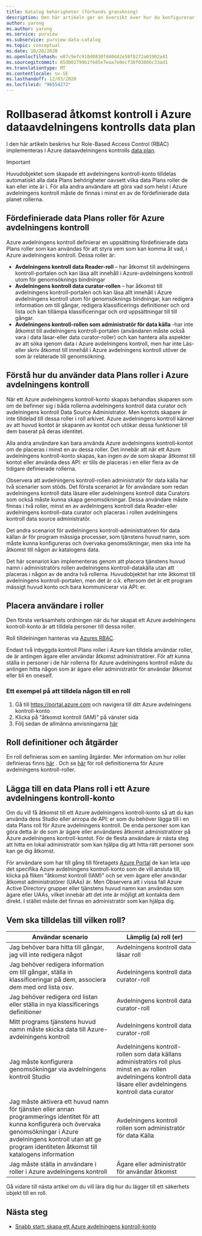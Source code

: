 ```yaml
---
title: Katalog behörigheter (förhands granskning)
description: Den här artikeln ger en översikt över hur du konfigurerar Role-Based Access Control (RBAC) i Azure-avdelningens kontroll
author: yarong
ms.author: yarong
ms.service: purview
ms.subservice: purview-data-catalog
ms.topic: conceptual
ms.date: 10/20/2020
ms.openlocfilehash: e87c9efc910d08307d40d42e58f8272a01902a41
ms.sourcegitcommit: 65db02799b1f685e7eaa7e0ecf38f03866c33ad1
ms.translationtype: MT
ms.contentlocale: sv-SE
ms.lasthandoff: 12/03/2020
ms.locfileid: "96554272"
---
```

# <a name="role-based-access-control-in-azure-purviews-data-plane"></a>Rollbaserad åtkomst kontroll i Azure dataavdelningens kontrolls data plan

I den här artikeln beskrivs hur Role-Based Access Control (RBAC) implementeras i Azure dataavdelningens kontrolls [data plan](../azure-resource-manager/management/control-plane-and-data-plane.md#data-plane).

> [!IMPORTANT]
> Huvudobjektet som skapade ett avdelningens kontroll-konto tilldelas automatiskt alla data Plans behörigheter oavsett vilka data Plans roller de kan eller inte är i. För alla andra användare att göra vad som helst i Azure avdelningens kontroll måste de finnas i minst en av de fördefinierade data planet rollerna.

## <a name="azure-purviews-pre-defined-data-plane-roles"></a>Fördefinierade data Plans roller för Azure avdelningens kontroll

Azure avdelningens kontroll definierar en uppsättning fördefinierade data Plans roller som kan användas för att styra vem som kan komma åt vad, i Azure avdelningens kontroll. Dessa roller är:

* **Avdelningens kontroll data Reader-roll** – har åtkomst till avdelningens kontroll-portalen och kan läsa allt innehåll i Azure-avdelningens kontroll utom för genomsöknings bindningar
* **Avdelningens kontroll data curator-rollen** – har åtkomst till avdelningens kontroll-portalen och kan läsa allt innehåll i Azure avdelningens kontroll utom för genomsöknings bindningar, kan redigera information om till gångar, redigera klassificerings definitioner och ord lista och kan tillämpa klassificeringar och ord uppsättningar till till gångar.
* **Avdelningens kontroll-rollen som administratör för data källa** -har inte åtkomst till avdelningens kontroll-portalen (användaren måste också vara i data läsar-eller data curator-roller) och kan hantera alla aspekter av att söka igenom data i Azure avdelningens kontroll, men har inte Läs-eller skriv åtkomst till innehåll i Azure avdelningens kontroll utöver de som är relaterade till genomsökning.

## <a name="understanding-how-to-use-azure-purviews-data-plane-roles"></a>Förstå hur du använder data Plans roller i Azure avdelningens kontroll

När ett Azure avdelningens kontroll-konto skapas behandlas skaparen som om de befinner sig i båda rollerna avdelningens kontroll data curator och avdelningens kontroll Data Source Administrator. Men kontots skapare är inte tilldelad till dessa roller i roll arkivet. Azure avdelningens kontroll känner av att huvud kontot är skaparen av kontot och utökar dessa funktioner till dem baserat på deras identitet.

Alla andra användare kan bara använda Azure avdelningens kontroll-kontot om de placeras i minst en av dessa roller. Det innebär att när ett Azure avdelningens kontroll-konto skapas, kan ingen av de som skapar åtkomst till kontot eller använda dess API: er tills de placeras i en eller flera av de tidigare definierade rollerna.

Observera att avdelningens kontroll-rollen administratör för data källa har två scenarier som stöds. Det första scenariot är för användare som redan avdelningens kontroll data läsare eller avdelningens kontroll data Curators som också måste kunna skapa genomsökningar. Dessa användare måste finnas i två roller, minst en av avdelningens kontroll data Reader-eller avdelningens kontroll-data curator och placeras i rollen avdelningens kontroll data source administratör.

Det andra scenariot för avdelningens kontroll-administratören för data källan är för program mässiga processer, som tjänstens huvud namn, som måste kunna konfigureras och övervaka genomsökningar, men ska inte ha åtkomst till någon av katalogens data.

Det här scenariot kan implementeras genom att placera tjänstens huvud namn i administratörs rollen avdelningens kontroll-datakälla utan att placeras i någon av de andra två rollerna. Huvudobjektet har inte åtkomst till avdelningens kontroll-portalen, men det är o.k. eftersom det är ett program mässigt huvud konto och bara kommunicerar via API: er.

## <a name="putting-users-into-roles"></a>Placera användare i roller

Den första verksamhets ordningen när du har skapat ett Azure avdelningens kontroll-konto är att tilldela personer till dessa roller.

Roll tilldelningen hanteras via [Azures RBAC](../role-based-access-control/overview.md).

Endast två inbyggda kontroll Plans roller i Azure kan tilldela användar roller, de är antingen ägare eller användar åtkomst administratörer. För att kunna ställa in personer i de här rollerna för Azure avdelningens kontroll måste du antingen hitta någon som är ägare eller administratör för användar åtkomst eller bli en oneself.

### <a name="an-example-of-assigning-someone-to-a-role"></a>Ett exempel på att tilldela någon till en roll

1. Gå till https://portal.azure.com och navigera till ditt Azure avdelningens kontroll-konto
1. Klicka på "åtkomst kontroll (IAM)" på vänster sida
1. Följ sedan de allmänna anvisningarna [här](../role-based-access-control/quickstart-assign-role-user-portal.md#create-a-resource-group)

## <a name="role-definitions-and-actions"></a>Roll definitioner och åtgärder

En roll definieras som en samling åtgärder. Mer information om hur roller definieras finns [här](../role-based-access-control/role-definitions.md) . Och se [här](../role-based-access-control/built-in-roles.md) för roll definitionerna för Azure avdelningens kontroll-roller.

## <a name="getting-added-to-a-data-plane-role-in-an-azure-purview-account"></a>Lägga till en data Plans roll i ett Azure avdelningens kontroll-konto

Om du vill få åtkomst till ett Azure avdelningens kontroll-konto så att du kan använda dess Studio eller anropa de API: er som du behöver lägga till i en data Plans roll för Azure avdelningens kontroll. De enda personer som kan göra detta är de som är ägare eller användares åtkomst administratörer på Azure avdelningens kontroll-kontot. För de flesta användare är nästa steg att hitta en lokal administratör som kan hjälpa dig att hitta rätt personer som kan ge dig åtkomst.

För användare som har till gång till företagets [Azure Portal](https://portal.azure.com) de kan leta upp det specifika Azure avdelningens kontroll-konto som de vill ansluta till, klicka på fliken "åtkomst kontroll (IAM)" och se vem ägare eller användar åtkomst administratörer (UAAs) är. Men Observera att i vissa fall Azure Active Directory grupper eller tjänstens huvud namn kan användas som ägare eller UAAs, vilket innebär att det inte är möjligt att kontakta dem direkt. I stället måste det finnas en administratör som kan hjälpa dig.

## <a name="who-should-be-assigned-to-what-role"></a>Vem ska tilldelas till vilken roll?

|Användar scenario|Lämplig (a) roll (er)|
|-------------|-----------------|
|Jag behöver bara hitta till gångar, jag vill inte redigera något|Avdelningens kontroll data läsar roll|
|Jag behöver redigera information om till gångar, ställa in klassificeringar på dem, associera dem med ord lista osv.|Avdelningens kontroll data curator-roll|
|Jag behöver redigera ord listan eller ställa in nya klassificerings definitioner|Avdelningens kontroll data curator-roll|
|Mitt programs tjänstens huvud namn måste skicka data till Azure-avdelningens kontroll|Avdelningens kontroll data curator-roll|
|Jag måste konfigurera genomsökningar via avdelningens kontroll Studio|Avdelningens kontroll-rollen som data källans administratörs roll plus minst en av rollen avdelningens kontroll data läsare eller avdelningens kontroll data curator|
|Jag måste aktivera ett huvud namn för tjänsten eller annan programmerings identitet för att kunna konfigurera och övervaka genomsökningar i Azure avdelningens kontroll utan att ge program identiteten åtkomst till katalogens information |Avdelningens kontroll rollen som administratör för data Källa|
|Jag måste ställa in användare i roller i Azure avdelningens kontroll | Ägare eller administratör för användar åtkomst |

Gå vidare till nästa artikel om du vill lära dig hur du lägger till ett säkerhets objekt till en roll.

## <a name="next-steps"></a>Nästa steg

* [Snabb start: skapa ett Azure avdelningens kontroll-konto](create-catalog-portal.md)
